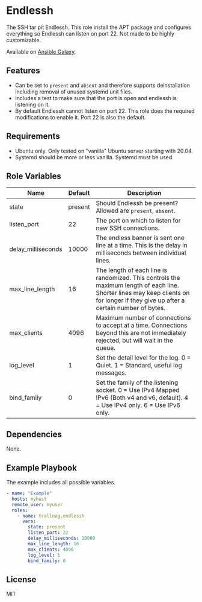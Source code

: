 # Endlessh

The SSH tar pit Endlessh. This role install the APT package and configures
everything so Endlessh can listen on port 22. Not made to be highly customizable.

Available on [Ansible Galaxy](https://galaxy.ansible.com/trallnag/endlessh).

## Features

* Can be set to `present` and `absent` and therefore supports deinstallation
  including removal of unused systemd unit files.
* Includes a test to make sure that the port is open and endlessh is listening
  on it.
* By default Endlessh cannot listen on port 22. This role does the required
  modifications to enable it. Port 22 is also the default.

## Requirements

* Ubuntu only. Only tested on "vanilla" Ubuntu server starting with 20.04.
* Systemd should be more or less vanilla. Systemd must be used. 

## Role Variables

| Name               | Default | Description                                                                                                                                                                         |
| ------------------ | ------- | ----------------------------------------------------------------------------------------------------------------------------------------------------------------------------------- |
| state              | present | Should Endlessh be present? Allowed are `present`, `absent`.                                                                                                                        |
| listen_port        | 22      | The port on which to listen for new SSH connections.                                                                                                                                |
| delay_milliseconds | 10000   | The endless banner is sent one line at a time. This is the delay in milliseconds between individual lines.                                                                          |
| max_line_length    | 16      | The length of each line is randomized. This controls the maximum length of each line. Shorter lines may keep clients on for longer if they give up after a certain number of bytes. |
| max_clients        | 4096    | Maximum number of connections to accept at a time. Connections beyond this are not immediately rejected, but will wait in the queue.                                                |
| log_level          | 1       | Set the detail level for the log. 0 = Quiet. 1 = Standard, useful log messages.                                                                                                     |
| bind_family        | 0       | Set the family of the listening socket. 0 = Use IPv4 Mapped IPv6 (Both v4 and v6, default). 4 = Use IPv4 only. 6 = Use IPv6 only.                                                   |


## Dependencies

None.

## Example Playbook

The example includes all possible variables.

```yaml
- name: "Example"
  hosts: myhost
  remote_user: myuser
  roles:
    - name: trallnag.endlessh
      vars:
        state: present
        listen_port: 22
        delay_milliseconds: 10000
        max_line_length: 16
        max_clients: 4096
        log_level: 1
        bind_family: 0
```

## License

MIT
